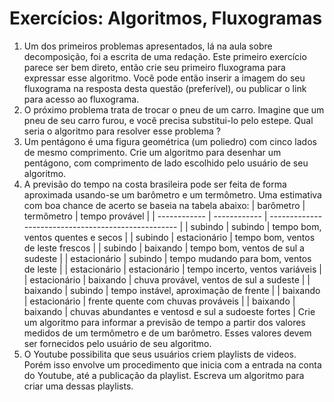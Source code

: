# Exercícios: Algoritmos, Fluxogramas
1. Um dos primeiros problemas apresentados, lá na aula sobre decomposição, foi a escrita de uma redação. Este primeiro exercício parece ser bem direto, então crie seu primeiro fluxograma para expressar esse algoritmo. Você pode então inserir a imagem do seu fluxograma na resposta desta questão (preferível), ou publicar o link para acesso ao fluxograma.
2. O próximo problema trata de trocar o pneu de um carro. Imagine que um pneu de seu carro furou, e você precisa substitui-lo pelo estepe. Qual seria o algoritmo para resolver esse problema ?
3. Um pentágono é uma figura geométrica (um poliedro) com cinco lados de mesmo comprimento. Crie um algoritmo para desenhar um pentágono, com comprimento de lado escolhido pelo usuário de seu algoritmo.
4. A previsão do tempo na costa brasileira pode ser feita de forma aproximada usando-se um barômetro e um termômetro. Uma estimativa com boa chance de acerto se baseia na tabela abaixo:
|  barômetro   |  termômetro  |                  tempo provável                     |
| ------------ | ------------ | --------------------------------------------------- |
|   subindo    |   subindo    |          tempo bom, ventos quentes e secos          |
|   subindo    | estacionário |          tempo bom, ventos de leste frescos         |
|   subindo    |   baixando   |          tempo bom, ventos de sul a sudeste         |
| estacionário |   subindo    |       tempo mudando para bom, ventos de leste       |
| estacionário | estacionário |          tempo incerto, ventos variáveis            |
| estacionário |   baixando   |        chuva provável, ventos de sul a sudeste      |
|   baixando   |   subindo    |          tempo instável, aproximação de frente      |
|   baixando   | estacionário |          frente quente com chuvas prováveis         |
|   baixando   |   baixando   | chuvas abundantes e ventosd e sul a sudoeste fortes |
Crie um algoritmo para informar a previsão de tempo a partir dos valores medidos de um termômetro e de um barômetro. Esses valores devem ser fornecidos pelo usuário de seu algoritmo.
5. O Youtube possibilita que seus usuários criem playlists de videos. Porém isso envolve um procedimento que inicia com a entrada na conta do Youtube, até a publicação da playlist. Escreva um algoritmo para criar uma dessas playlists.
